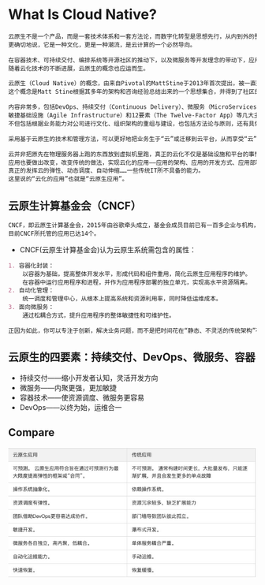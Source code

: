 # What Is Cloud Native?
```md
云原生不是一个产品，而是一套技术体系和一套方法论，而数字化转型是思想先行，从内到外的整体变革。
更确切地说，它是一种文化，更是一种潮流，是云计算的一个必然导向。
```
```md
在容器技术、可持续交付、编排系统等开源社区的推动下，以及微服务等开发理念的带动下，应用上云已经是不可逆转的趋势。
随着云化技术的不断进展，云原生的概念也应运而生。
```
```md
云原生（Cloud Native）的概念，由来自Pivotal的MattStine于2013年首次提出，被一直延续使用至今。
这个概念是Matt Stine根据其多年的架构和咨询经验总结出来的一个思想集合，并得到了社区的不断完善。
```
```md
内容非常多，包括DevOps、持续交付（Continuous Delivery）、微服务（MicroServices）、
敏捷基础设施（Agile Infrastructure）和12要素（The Twelve-Factor App）等几大主题。
不但包括根据业务能力对公司进行文化、组织架构的重组与建设，也包括方法论与原则，还有具体的操作工具。
```
```md
采用基于云原生的技术和管理方法，可以更好地把业务生于“云”或迁移到云平台，从而享受“云”的高效和持续的服务能力。
```
```md
云并非把原先在物理服务器上跑的东西放到虚拟机里跑，真正的云化不仅是基础设施和平台的事情，
应用也要做出改变，改变传统的做法，实现云化的应用——应用的架构、应用的开发方式、应用部署和维护技术都要做出改变，
真正的发挥云的弹性、动态调度、自动伸缩……一些传统IT所不具备的能力。
这里说的“云化的应用”也就是“云原生应用”。
```
## 云原生计算基金会（CNCF）
```md
CNCF，即云原生计算基金会，2015年由谷歌牵头成立，基金会成员目前已有一百多企业与机构，包括亚马逊、微软、思科等巨头。
目前CNCF所托管的应用已达14个。
```
* CNCF(云原生计算基金会)认为云原生系统需包含的属性：
```md
1. 容器化封装：
    以容器为基础，提高整体开发水平，形成代码和组件重用，简化云原生应用程序的维护。
    在容器中运行应用程序和进程，并作为应用程序部署的独立单元，实现高水平资源隔离。
2. 自动化管理：
    统一调度和管理中心，从根本上提高系统和资源利用率，同时降低运维成本。
3. 面向微服务：
    通过松耦合方式，提升应用程序的整体敏捷性和可维护性。
```
```md
正因为如此，你可以专注于创新，解决业务问题，而不是把时间花在“静态、不灵活的传统架构”存在的许多技术问题。
```

## 云原生的四要素：持续交付、DevOps、微服务、容器
* 持续交付——缩小开发者认知，灵活开发方向
* 微服务——内聚更强，更加敏捷
* 容器技术——使资源调度、微服务更容易
* DevOps——以终为始，运维合一

## Compare
![云原生应用与传统应用](../_pic/cloud-native-app-vs.jpg)